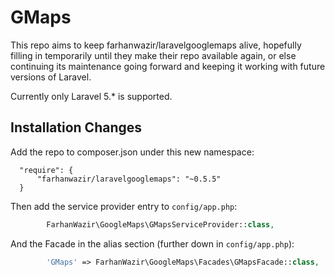 # GMaps
This repo aims to keep farhanwazir/laravelgooglemaps alive, hopefully filling in temporarily until they make their repo
available again, or else continuing its maintenance going forward and keeping it working with future versions of
Laravel.

Currently only Laravel 5.* is supported.

## Installation Changes
Add the repo to composer.json under this new namespace:
```
  "require": {
      "farhanwazir/laravelgooglemaps": "~0.5.5"
  }
```

Then add the service provider entry to `config/app.php`:
```php
        FarhanWazir\GoogleMaps\GMapsServiceProvider::class,
```

And the Facade in the alias section (further down in `config/app.php`):
```php
        'GMaps' => FarhanWazir\GoogleMaps\Facades\GMapsFacade::class,
```

